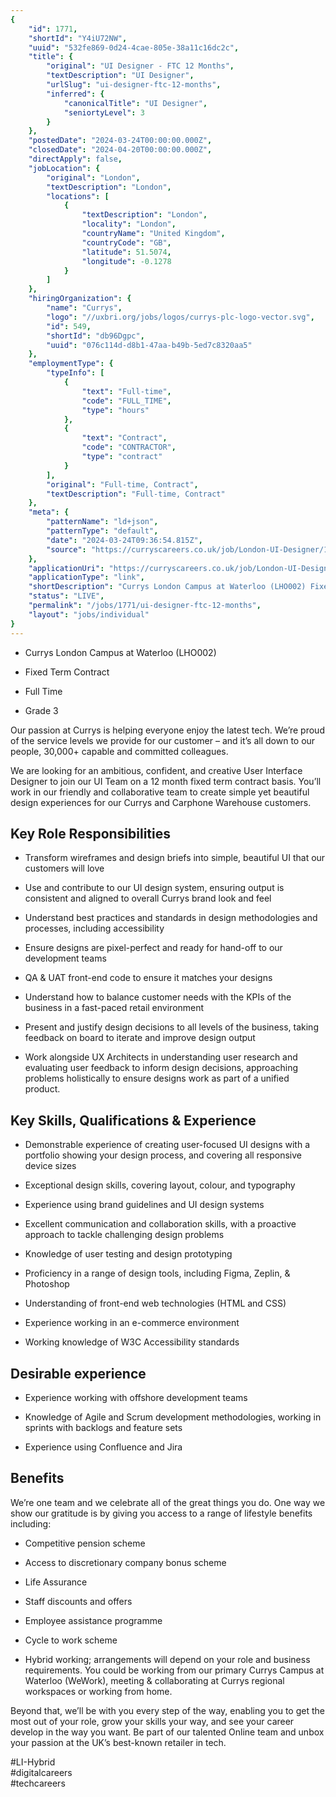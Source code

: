 ```yaml
---
{
	"id": 1771,
	"shortId": "Y4iU72NW",
	"uuid": "532fe869-0d24-4cae-805e-38a11c16dc2c",
	"title": {
		"original": "UI Designer - FTC 12 Months",
		"textDescription": "UI Designer",
		"urlSlug": "ui-designer-ftc-12-months",
		"inferred": {
			"canonicalTitle": "UI Designer",
			"seniortyLevel": 3
		}
	},
	"postedDate": "2024-03-24T00:00:00.000Z",
	"closedDate": "2024-04-20T00:00:00.000Z",
	"directApply": false,
	"jobLocation": {
		"original": "London",
		"textDescription": "London",
		"locations": [
			{
				"textDescription": "London",
				"locality": "London",
				"countryName": "United Kingdom",
				"countryCode": "GB",
				"latitude": 51.5074,
				"longitude": -0.1278
			}
		]
	},
	"hiringOrganization": {
		"name": "Currys",
		"logo": "//uxbri.org/jobs/logos/currys-plc-logo-vector.svg",
		"id": 549,
		"shortId": "db96Dgpc",
		"uuid": "076c114d-d8b1-47aa-b49b-5ed7c8320aa5"
	},
	"employmentType": {
		"typeInfo": [
			{
				"text": "Full-time",
				"code": "FULL_TIME",
				"type": "hours"
			},
			{
				"text": "Contract",
				"code": "CONTRACTOR",
				"type": "contract"
			}
		],
		"original": "Full-time, Contract",
		"textDescription": "Full-time, Contract"
	},
	"meta": {
		"patternName": "ld+json",
		"patternType": "default",
		"date": "2024-03-24T09:36:54.815Z",
		"source": "https://curryscareers.co.uk/job/London-UI-Designer/1052773801/?feedId=335101&utm_source=Indeed&utm_campaign=DSG_Indeed&utm_source=indeed&utm_medium=organic_listing&utm_campaign=q2_paid_advertising_2018?jobPipeline=Indeed"
	},
	"applicationUri": "https://curryscareers.co.uk/job/London-UI-Designer/1052773801/?feedId=335101",
	"applicationType": "link",
	"shortDescription": "Currys London Campus at Waterloo (LHO002) Fixed Term Contract Full Time Grade 3 Our passion at Currys is helping everyone enjoy the latest tech. We’re’ proud of the service levels we provide for",
	"status": "LIVE",
	"permalink": "/jobs/1771/ui-designer-ftc-12-months",
	"layout": "jobs/individual"
}
---
```

<ul><li><p>Currys London Campus at Waterloo (LHO002)</p></li><li><p>Fixed Term Contract</p></li><li><p>Full Time</p></li><li><p>Grade 3</p></li></ul><p>Our passion at Currys is helping everyone enjoy the latest tech. We’re proud of the service levels we provide for our customer – and it’s all down to our people, 30,000+ capable and committed colleagues.</p><p>We are looking for an ambitious, confident, and creative User Interface Designer to join our UI Team on a 12 month fixed term contract basis. You’ll work in our friendly and collaborative team to create simple yet beautiful design experiences for our Currys and Carphone Warehouse customers.&nbsp;</p><h2>Key Role Responsibilities&nbsp;</h2><ul><li><p>Transform wireframes and design briefs into simple, beautiful UI that our customers will love</p></li><li><p>Use and contribute to our UI design system, ensuring output is consistent and aligned to overall Currys brand look and feel</p></li><li><p>Understand best practices and standards in design methodologies and processes, including accessibility</p></li><li><p>Ensure designs are pixel-perfect and ready for hand-off to our development teams</p></li><li><p>QA &amp; UAT front-end code to ensure it matches your designs</p></li><li><p>Understand how to balance customer needs with the KPIs of the business in a fast-paced retail environment</p></li><li><p>Present and justify design decisions to all levels of the business, taking feedback on board to iterate and improve design output</p></li><li><p>Work alongside UX Architects in understanding user research and evaluating user feedback to inform design decisions, approaching problems holistically to ensure designs work as part of a unified product.</p></li></ul><h2>Key Skills, Qualifications &amp; Experience</h2><ul><li><p>Demonstrable experience of creating user-focused UI designs with a portfolio showing your design process, and covering all responsive device sizes&nbsp;</p></li><li><p>Exceptional design skills, covering layout, colour, and typography&nbsp;</p></li><li><p>Experience using brand guidelines and UI design systems</p></li><li><p>Excellent communication and collaboration skills, with a proactive approach to tackle challenging design problems</p></li><li><p>Knowledge of user testing and design prototyping</p></li><li><p>Proficiency in a range of design tools, including Figma, Zeplin, &amp; Photoshop</p></li><li><p>Understanding of front-end web technologies (HTML and CSS)</p></li><li><p>Experience working in an e-commerce environment</p></li><li><p>Working knowledge of W3C Accessibility standards</p></li></ul><h2>Desirable experience</h2><ul><li><p>Experience working with offshore development teams</p></li><li><p>Knowledge of Agile and Scrum development methodologies, working in sprints with backlogs and feature sets</p></li><li><p>Experience using Confluence and Jira&nbsp;</p></li></ul><h2>Benefits</h2><p>We’re one team and we celebrate all of the great things you do. One way we show our gratitude is by giving you access to a range of lifestyle benefits including:&nbsp;</p><ul><li><p>Competitive pension scheme</p></li><li><p>Access to discretionary company bonus scheme</p></li><li><p>Life Assurance</p></li><li><p>Staff discounts and offers</p></li><li><p>Employee assistance programme</p></li><li><p>Cycle to work scheme</p></li><li><p>Hybrid working; arrangements will depend on your role and business requirements. You could be working from our primary Currys Campus at Waterloo (WeWork), meeting &amp; collaborating at Currys regional workspaces or working from home.</p></li></ul><p>Beyond that, we’ll be with you every step of the way, enabling you to get the most out of your role, grow your skills your way, and see your career develop in the way you want. Be part of our talented Online team and unbox your passion at the UK’s best-known retailer in tech.</p><p>#LI-Hybrid&nbsp;<br>#digitalcareers<br>#techcareers</p>
